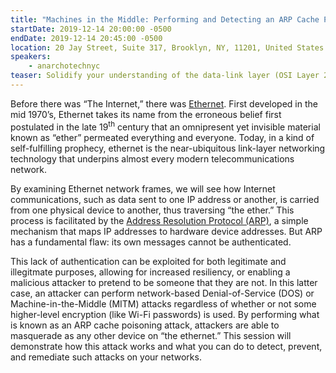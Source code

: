 ```yaml
---
title: "Machines in the Middle: Performing and Detecting an ARP Cache Poisoning Attack"
startDate: 2019-12-14 20:00:00 -0500
endDate: 2019-12-14 20:45:00 -0500
location: 20 Jay Street, Suite 317, Brooklyn, NY, 11201, United States
speakers:
    - anarchotechnyc
teaser: Solidify your understanding of the data-link layer (OSI Layer 2) at this hands-on workshop that will walk you through the process of performing a classic ARP spoofing attack, a fundamental NetSec technique that is still used in many real-life hacking scenarios today.
---
```


Before there was &ldquo;The Internet,&rdquo; there was <a href="https://simple.wikipedia.org/wiki/Ethernet">Ethernet</a>. First developed in the mid 1970&rsquo;s, Ethernet takes its name from the erroneous belief first postulated in the late 19<sup>th</sup> century that an omnipresent yet invisible material known as &ldquo;ether&rdquo; permeated everything and everyone. Today, in a kind of self-fulfilling prophecy, ethernet is the near-ubiquitous link-layer networking technology that underpins almost every modern telecommunications network.

By examining Ethernet network frames, we will see how Internet communications, such as data sent to one IP address or another, is carried from one physical device to another, thus traversing &ldquo;the ether.&rdquo; This process is facilitated by the <a href="https://simple.wikipedia.org/wiki/Address_Resolution_Protocol">Address Resolution Protocol (ARP)</a>, a simple mechanism that maps IP addresses to hardware device addresses. But ARP has a fundamental flaw: its own messages cannot be authenticated.

This lack of authentication can be exploited for both legitimate and illegitmate purposes, allowing for increased resiliency, or enabling a malicious attacker to pretend to be someone that they are not. In this latter case, an attacker can perform network-based Denial-of-Service (DOS) or Machine-in-the-Middle (MITM) attacks regardless of whether or not some higher-level encryption (like Wi-Fi passwords) is used. By performing what is known as an ARP cache poisoning attack, attackers are able to masquerade as any other device on &ldquo;the ethernet.&rdquo; This session will demonstrate how this attack works and what you can do to detect, prevent, and remediate such attacks on your networks.
